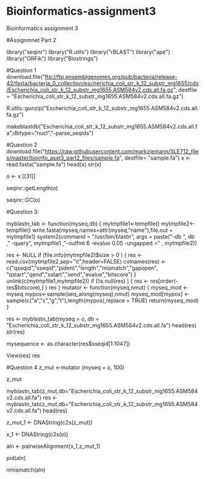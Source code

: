 # Bioinformatics-assignment3
Bioinformatics assignment 3

#Assignmnet Part 2

library("seqinr")
library("R.utils")
library("rBLAST")
library("ape")
library("ORFik")
library("Biostrings")

#Question 1
download.file("ftp://ftp.ensemblgenomes.org/pub/bacteria/release-42/fasta/bacteria_0_collection/escherichia_coli_str_k_12_substr_mg1655/cds/Escherichia_coli_str_k_12_substr_mg1655.ASM584v2.cds.all.fa.gz",
              destfile = "Escherichia_coli_str_k_12_substr_mg1655.ASM584v2.cds.all.fa.gz")


R.utils::gunzip("Escherichia_coli_str_k_12_substr_mg1655.ASM584v2.cds.all.fa.gz")

makeblastdb("Escherichia_coli_str_k_12_substr_mg1655.ASM584v2.cds.all.fa",dbtype="nucl","-parse_seqids")


#Question 2
download.file("https://raw.githubusercontent.com/markziemann/SLE712_files/master/bioinfo_asst3_part2_files/sample.fa",
              destfile= "sample.fa")
x <- read.fasta("sample.fa") 
head(x)
str(x)

o <- x [[31]] 

seqinr::getLength(o)

seqinr::GC(o)


#Question 3:  

myblastn_tab <- function(myseq,db) {
  mytmpfile1<-tempfile()
  mytmpfile2<-tempfile()
  write.fasta(myseq,names=attr(myseq,"name"),file.out = mytmpfile1)
  system2(command = "/usr/bin/blastn",
          args = paste("-db ", db ," -query", mytmpfile1 ,"-outfmt 6 -evalue 0.05 -ungapped >"
                       , mytmpfile2))
  
  res <- NULL
  if (file.info(mytmpfile2)$size > 0 ) {
    res <- read.csv(mytmpfile2,sep="\t",header=FALSE)
    colnames(res) <- c("qseqid","sseqid","pident","length","mismatch","gapopen",
                       "qstart","qend","sstart","send","evalue","bitscore")
  }
  unlink(c(mytmpfile1,mytmpfile2))
  if (!is.null(res)  ) {
    res <- res[order(-res$bitscore),]
  }
  res
}
mutator <- function(myseq,nmut) {
  myseq_mod <- myseq
  mypos<-sample(seq_along(myseq),nmut)
  myseq_mod[mypos] <- sample(c("a","c","g","t"),length(mypos),replace = TRUE)
  return(myseq_mod)
}

res <- myblastn_tab(myseq = o, db = "Escherichia_coli_str_k_12_substr_mg1655.ASM584v2.cds.all.fa")
head(res)
str(res)

mysequence <- as.character(res$sseqid[1:1047])


View(res)
res


#Question 4
z_mut <-mutator (myseq = o, 100) 

z_mut

myblastn_tab(z_mut,db="Escherichia_coli_str_k_12_substr_mg1655.ASM584v2.cds.all.fa")
res <- myblastn_tab(z_mut,db="Escherichia_coli_str_k_12_substr_mg1655.ASM584v2.cds.all.fa")
head(res)




z_mut_1 <- DNAString(c2s(z_mut))

x_1 <- DNAString(c2s(o)) 

aln <- pairwiseAlignment(x_1,z_mut_1) 


pid(aln)

nmismatch(aln)



